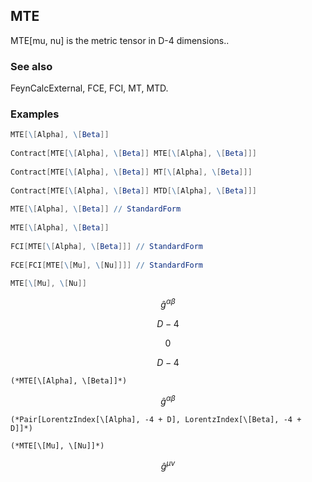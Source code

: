 ##  MTE 

MTE[mu, nu] is the metric tensor in D-4 dimensions..

###  See also 

FeynCalcExternal, FCE, FCI, MT, MTD.

###  Examples 

```mathematica
MTE[\[Alpha], \[Beta]] 
 
Contract[MTE[\[Alpha], \[Beta]] MTE[\[Alpha], \[Beta]]] 
 
Contract[MTE[\[Alpha], \[Beta]] MT[\[Alpha], \[Beta]]] 
 
Contract[MTE[\[Alpha], \[Beta]] MTD[\[Alpha], \[Beta]]] 
 
MTE[\[Alpha], \[Beta]] // StandardForm 
 
MTE[\[Alpha], \[Beta]] 
 
FCI[MTE[\[Alpha], \[Beta]]] // StandardForm 
 
FCE[FCI[MTE[\[Mu], \[Nu]]]] // StandardForm 
 
MTE[\[Mu], \[Nu]]
```

$$\hat{g}^{\alpha \beta }$$

$$D-4$$

$$0$$

$$D-4$$

```
(*MTE[\[Alpha], \[Beta]]*)
```

$$\hat{g}^{\alpha \beta }$$

```
(*Pair[LorentzIndex[\[Alpha], -4 + D], LorentzIndex[\[Beta], -4 + D]]*)

(*MTE[\[Mu], \[Nu]]*)
```

$$\hat{g}^{\mu \nu }$$